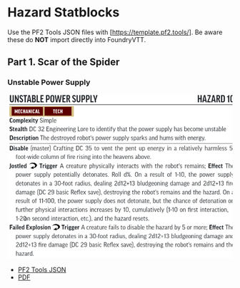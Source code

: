 # Hazard Statblocks

Use the PF2 Tools JSON files with [https://template.pf2.tools/]. Be aware these do **NOT** import directly into FoundryVTT.

## Part 1. Scar of the Spider

### Unstable Power Supply

![Unstable Power Supply](PNGs/UnstablePowerSupply.png)

* [PF2 Tools JSON](PF2Tools/UnstablePowerSupply.json)
* [PDF](PDFs/UnstablePowerSupply.pdf)
